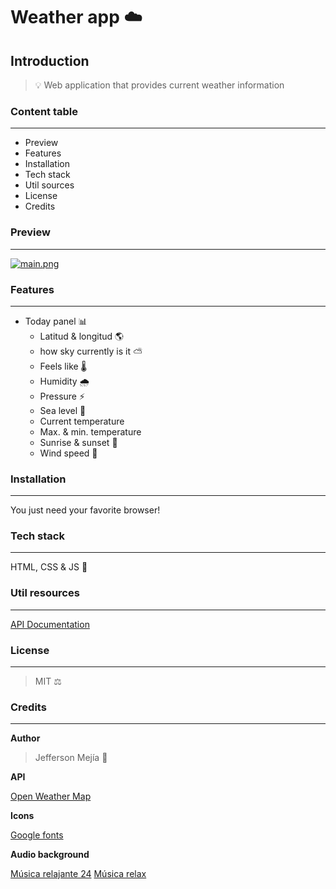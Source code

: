 # Weather app ☁️

## **Introduction**

> 💡 Web application that provides current weather information

### **Content table**

---

- Preview
- Features
- Installation
- Tech stack
- Util sources
- License
- Credits

### **Preview**

---

[![main.png](https://i.postimg.cc/tCGKM1HS/main.png)](https://postimg.cc/mhVpcgkC)

### **Features**

---

- Today panel 📊
  - Latitud & longitud 🌎
  - how sky currently is it ⛅
  - Feels like 🌡️
  - Humidity 🌧️
  - Pressure ⚡
  - Sea level 🌊
  - Current temperature
  - Max. & min. temperature
  - Sunrise & sunset 🌅
  - Wind speed 💨

### **Installation**

---

You just need your favorite browser!

### **Tech stack**

---

HTML, CSS & JS 🍦

### **Util resources**

---

[API Documentation](https://openweathermap.org/api/one-call-3)

### **License**

---

> MIT ⚖️

### **Credits**

---

**Author**

> Jefferson Mejía 🍉

**API**

[Open Weather Map](https://openweathermap.org/)

**Icons**

[Google fonts](https://fonts.google.com/about)

**Audio background**

[Música relajante 24](https://www.youtube.com/@musicarelajante24)
[Música relax](https://www.youtube.com/@musicarelax8342)

